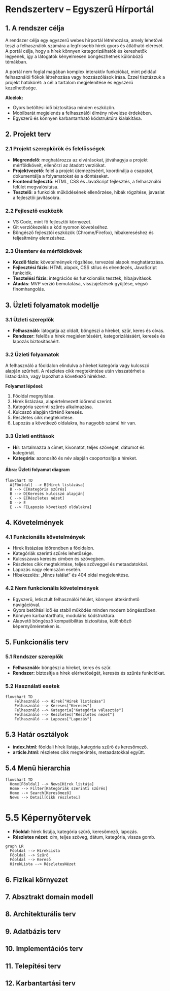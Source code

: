 # Rendszerterv – Egyszerű Hírportál

## 1. A rendszer célja

A rendszer célja egy egyszerű webes hírportál létrehozása, amely lehetővé teszi a felhasználók számára a legfrissebb hírek gyors és átlátható elérését. A portál célja, hogy a hírek könnyen kategorizálhatók és kereshetők legyenek, így a látogatók kényelmesen böngészhetnek különböző témákban.

A portál nem foglal magában komplex interaktív funkciókat, mint például felhasználói fiókok létrehozása vagy hozzászólások írása. Ezzel tisztázzuk a projekt hatókörét: a cél a tartalom megjelenítése és egyszerű kezelhetősége.

**Alcélok:**

- Gyors betöltési idő biztosítása minden eszközön.
- Mobilbarát megjelenés a felhasználói élmény növelése érdekében.
- Egyszerű és könnyen karbantartható kódstruktúra kialakítása.

## 2. Projekt terv

### 2.1 Projekt szerepkörök és felelősségek

- **Megrendelő**: meghatározza az elvárásokat, jóváhagyja a projekt mérföldköveit, ellenőrzi az átadott verziókat.  
- **Projektvezető**: felel a projekt ütemezéséért, koordinálja a csapatot, dokumentálja a folyamatokat és a döntéseket.  
- **Frontend fejlesztő**: HTML, CSS és JavaScript fejlesztés, a felhasználói felület megvalósítása.  
- **Tesztelő**: a funkciók működésének ellenőrzése, hibák rögzítése, javaslat a fejlesztői javításokra.  

### 2.2 Fejlesztő eszközök

- VS Code, mint fő fejlesztői környezet.  
- Git verziókezelés a kód nyomon követéséhez.  
- Böngésző fejlesztői eszközök (Chrome/Firefox), hibakereséshez és teljesítmény elemzéshez.  

### 2.3 Ütemterv és mérföldkövek

- **Kezdő fázis**: követelmények rögzítése, tervezési alapok meghatározása.  
- **Fejlesztési fázis**: HTML alapok, CSS stílus és elrendezés, JavaScript funkciók.  
- **Tesztelési fázis**: integrációs és funkcionális tesztek, hibajavítások.  
- **Átadás**: MVP verzió bemutatása, visszajelzések gyűjtése, végső finomhangolás.

## 3. Üzleti folyamatok modellje

### 3.1 Üzleti szereplők

- **Felhasználó**: látogatja az oldalt, böngészi a híreket, szűr, keres és olvas.  
- **Rendszer**: felelős a hírek megjelenítéséért, kategorizálásáért, keresés és lapozás biztosításáért.  

### 3.2 Üzleti folyamatok

A felhasználó a főoldalon elindulva a híreket kategória vagy kulcsszó alapján szűrheti. A részletes cikk megtekintése után visszatérhet a listaoldalra, vagy lapozhat a következő hírekhez.

**Folyamat lépései:**

1. Főoldal megnyitása.  
2. Hírek listázása, alapértelmezett időrend szerint.  
3. Kategória szerinti szűrés alkalmazása.  
4. Kulcsszó alapján történő keresés.  
5. Részletes cikk megtekintése.  
6. Lapozás a következő oldalakra, ha nagyobb számú hír van.  

### 3.3 Üzleti entitások

- **Hír**: tartalmazza a címet, kivonatot, teljes szöveget, dátumot és kategóriát.  
- **Kategória**: azonosító és név alapján csoportosítja a híreket.  

#### Ábra: Üzleti folyamat diagram
```mermaid
flowchart TD
  A[Főoldal] --> B[Hírek listázása]
  B --> C[Kategória szűrés]
  B --> D[Keresés kulcsszó alapján]
  C --> E[Részletes nézet]
  D --> E
  E --> F[Lapozás következő oldalakra]
```

## 4. Követelmények

### 4.1 Funkcionális követelmények

- Hírek listázása időrendben a főoldalon.  
- Kategóriák szerinti szűrés lehetősége.  
- Kulcsszavas keresés címben és szövegben.  
- Részletes cikk megtekintése, teljes szöveggel és metaadatokkal.  
- Lapozás nagy elemszám esetén.  
- Hibakezelés: „Nincs találat” és 404 oldal megjelenítése.

### 4.2 Nem funkcionális követelmények

- Egyszerű, letisztult felhasználói felület, könnyen áttekinthető navigációval.  
- Gyors betöltési idő és stabil működés minden modern böngészőben.  
- Könnyen karbantartható, moduláris kódstruktúra.  
- Alapvető böngésző kompatibilitás biztosítása, különböző képernyőméreteken is.

## 5. Funkcionális terv

### 5.1 Rendszer szereplők

- **Felhasználó:** böngészi a híreket, keres és szűr.  
- **Rendszer:** biztosítja a hírek elérhetőségét, keresés és szűrés funkciókat.

### 5.2 Használati esetek

```mermaid
flowchart TD
    Felhasználó --> Hírek["Hírek listázása"]
    Felhasználó --> Kereses["Keresés"]
    Felhasználó --> Kategoria["Kategória választás"]
    Felhasználó --> Reszletes["Részletes nézet"]
    Felhasználó --> Lapozas["Lapozás"]
```

## 5.3 Határ osztályok

- **index.html**: főoldali hírek listája, kategória szűrő és keresőmező.  
- **article.html**: részletes cikk megtekintés, metaadatokkal együtt.

## 5.4 Menü hierarchia

```mermaid
flowchart TD
  Home[Főoldal] --> News[Hírek listája]
  Home --> Filter[Kategóriák szerinti szűrés]
  Home --> Search[Keresőmező]
  News --> Detail[Cikk részletei]
```

# 5.5 Képernyőtervek

- **Főoldal:** hírek listája, kategória szűrő, keresőmező, lapozás.  
- **Részletes nézet:** cím, teljes szöveg, dátum, kategória, vissza gomb.  

```mermaid
graph LR
  Főoldal --> HírekLista
  Főoldal --> Szűrő
  Főoldal --> Kereső
  HírekLista --> RészletesNézet
```

## 6. Fizikai környezet



## 7. Absztrakt domain modell



## 8. Architekturális terv



## 9. Adatbázis terv



## 10. Implementációs terv



## 11. Telepítési terv



## 12. Karbantartási terv

